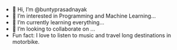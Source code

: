 - 👋 Hi, I’m @buntyprasadnayak
- 👀 I’m interested in Programming and Machine Learning...
- 🌱 I’m currently learning everything...
- 💞️ I’m looking to collaborate on ...
- Fun fact: I love to listen to music and travel long destinations in motorbike.
<!---
buntyprasadnayak/buntyprasadnayak is a ✨ special ✨ repository because its `README.md` (this file) appears on your GitHub profile.
You can click the Preview link to take a look at your changes.
--->
